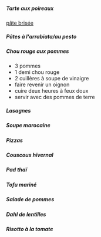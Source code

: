 ##### Tarte aux poireaux
[pâte brisée](https://vegan-pratique.fr/recettes/pate-a-tarte-salee/)

##### Pâtes à l'arrabiata/au pesto

##### Chou rouge aux pommes
- 3 pommes
- 1 demi chou rouge
- 2 cuillères à soupe de vinaigre
- faire revenir un oignon
- cuire deux heures à feux doux
- servir avec des pommes de terre

##### Lasagnes

##### Soupe marocaine

##### Pizzas

##### Couscous hivernal

##### Pad thaï

##### Tofu mariné

##### Salade de pommes

##### Dahl de lentilles

##### Risotto à la tomate

